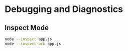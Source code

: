 # Debugging and Diagnostics

## Inspect Mode

```bash
node --inspect app.js
node --inspect-brk app.js
```
